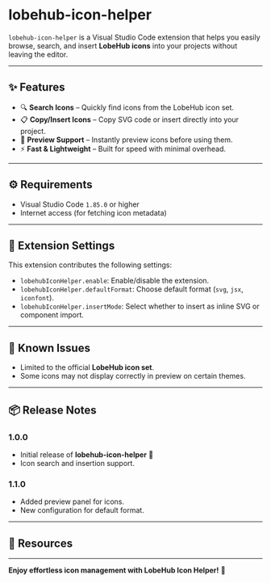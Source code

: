 # lobehub-icon-helper

`lobehub-icon-helper` is a Visual Studio Code extension that helps you easily browse, search, and insert **LobeHub icons** into your projects without leaving the editor.

---

## ✨ Features

- 🔍 **Search Icons** – Quickly find icons from the LobeHub icon set.  
- 📋 **Copy/Insert Icons** – Copy SVG code or insert directly into your project.  
- 🎨 **Preview Support** – Instantly preview icons before using them.  
- ⚡ **Fast & Lightweight** – Built for speed with minimal overhead.  


---

## ⚙️ Requirements

- Visual Studio Code `1.85.0` or higher  
- Internet access (for fetching icon metadata)  

---

## 🔧 Extension Settings

This extension contributes the following settings:  

- `lobehubIconHelper.enable`: Enable/disable the extension.  
- `lobehubIconHelper.defaultFormat`: Choose default format (`svg`, `jsx`, `iconfont`).  
- `lobehubIconHelper.insertMode`: Select whether to insert as inline SVG or component import.  

---

## 🐞 Known Issues

- Limited to the official **LobeHub icon set**.  
- Some icons may not display correctly in preview on certain themes.  

---

## 📦 Release Notes

### 1.0.0
- Initial release of **lobehub-icon-helper** 🎉  
- Icon search and insertion support.  

### 1.1.0
- Added preview panel for icons.  
- New configuration for default format.  

---

## 📖 Resources



---

**Enjoy effortless icon management with LobeHub Icon Helper!** 🎨
